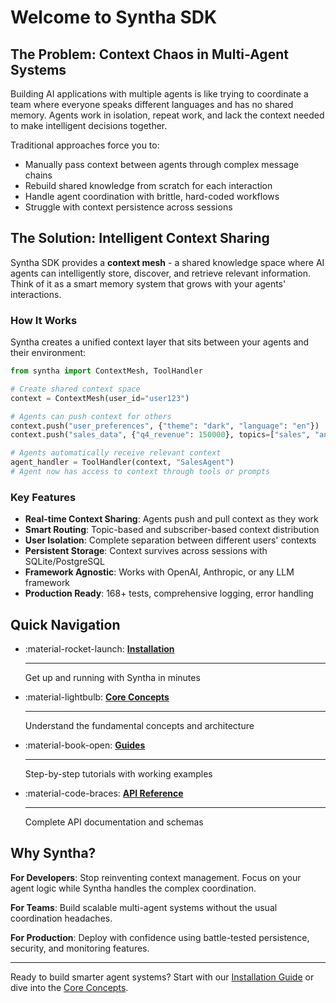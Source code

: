 # Welcome to Syntha SDK

## The Problem: Context Chaos in Multi-Agent Systems

Building AI applications with multiple agents is like trying to coordinate a team where everyone speaks different languages and has no shared memory. Agents work in isolation, repeat work, and lack the context needed to make intelligent decisions together.

Traditional approaches force you to:

- Manually pass context between agents through complex message chains
- Rebuild shared knowledge from scratch for each interaction
- Handle agent coordination with brittle, hard-coded workflows
- Struggle with context persistence across sessions

## The Solution: Intelligent Context Sharing

Syntha SDK provides a **context mesh** - a shared knowledge space where AI agents can intelligently store, discover, and retrieve relevant information. Think of it as a smart memory system that grows with your agents' interactions.

### How It Works

Syntha creates a unified context layer that sits between your agents and their environment:

```python
from syntha import ContextMesh, ToolHandler

# Create shared context space
context = ContextMesh(user_id="user123")

# Agents can push context for others
context.push("user_preferences", {"theme": "dark", "language": "en"})
context.push("sales_data", {"q4_revenue": 150000}, topics=["sales", "analytics"])

# Agents automatically receive relevant context
agent_handler = ToolHandler(context, "SalesAgent")
# Agent now has access to context through tools or prompts
```

### Key Features

- **Real-time Context Sharing**: Agents push and pull context as they work
- **Smart Routing**: Topic-based and subscriber-based context distribution  
- **User Isolation**: Complete separation between different users' contexts
- **Persistent Storage**: Context survives across sessions with SQLite/PostgreSQL
- **Framework Agnostic**: Works with OpenAI, Anthropic, or any LLM framework
- **Production Ready**: 168+ tests, comprehensive logging, error handling

## Quick Navigation

<div class="grid cards" markdown>

-   :material-rocket-launch: **[Installation](installation.md)**

    ---

    Get up and running with Syntha in minutes

-   :material-lightbulb: **[Core Concepts](core-concepts.md)**

    ---

    Understand the fundamental concepts and architecture

-   :material-book-open: **[Guides](guides/overview.md)**

    ---

    Step-by-step tutorials with working examples

-   :material-code-braces: **[API Reference](api/overview.md)**

    ---

    Complete API documentation and schemas

</div>

## Why Syntha?

**For Developers**: Stop reinventing context management. Focus on your agent logic while Syntha handles the complex coordination.

**For Teams**: Build scalable multi-agent systems without the usual coordination headaches.

**For Production**: Deploy with confidence using battle-tested persistence, security, and monitoring features.

---

Ready to build smarter agent systems? Start with our [Installation Guide](installation.md) or dive into the [Core Concepts](core-concepts.md).